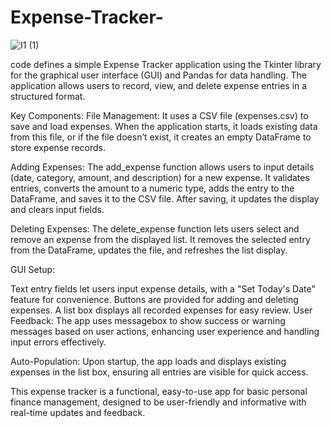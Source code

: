 # Expense-Tracker-
![I1 (1)](https://github.com/user-attachments/assets/e6f69418-6645-4ff3-9db4-083ddb72e50f)

code defines a simple Expense Tracker application using the Tkinter library for the graphical user interface (GUI) and Pandas for data handling. The application allows users to record, view, and delete expense entries in a structured format.

Key Components:
File Management: It uses a CSV file (expenses.csv) to save and load expenses. When the application starts, it loads existing data from this file, or if the file doesn’t exist, it creates an empty DataFrame to store expense records.

Adding Expenses: The add_expense function allows users to input details (date, category, amount, and description) for a new expense. It validates entries, converts the amount to a numeric type, adds the entry to the DataFrame, and saves it to the CSV file. After saving, it updates the display and clears input fields.

Deleting Expenses: The delete_expense function lets users select and remove an expense from the displayed list. It removes the selected entry from the DataFrame, updates the file, and refreshes the list display.

GUI Setup:

Text entry fields let users input expense details, with a "Set Today's Date" feature for convenience.
Buttons are provided for adding and deleting expenses.
A list box displays all recorded expenses for easy review.
User Feedback: The app uses messagebox to show success or warning messages based on user actions, enhancing user experience and handling input errors effectively.

Auto-Population: Upon startup, the app loads and displays existing expenses in the list box, ensuring all entries are visible for quick access.

This expense tracker is a functional, easy-to-use app for basic personal finance management, designed to be user-friendly and informative with real-time updates and feedback.
